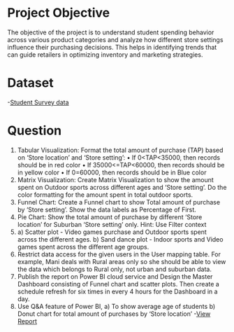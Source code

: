  # Project Objective
The objective of the project is to understand student spending behavior across various product categories and analyze how different store settings influence their purchasing decisions. This helps in identifying trends that can guide retailers in optimizing inventory and marketing strategies.

# Dataset
-<a href="https://github.com/Swetha2403/Student-Spending-Analysis-Dashboard/blob/main/Student%20Survey.xls">Student Survey data</a>

# Question
1. Tabular Visualization: Format the total amount of purchase (TAP) based on ‘Store location’ and ‘Store setting’:
    • If 0<TAP<35000, then records should be in red color
    • If 35000<=TAP<60000, then records should be in yellow color 
    • If 0=60000, then records should be in Blue color 
2. Matrix Visualization: Create Matrix Visualization to show the amount spent on Outdoor sports across different ages and ‘Store setting’. Do the color formatting for the amount spent in total outdoor sports.
3. Funnel Chart: Create a Funnel chart to show Total amount of purchase by ‘Store setting’. Show the data labels as Percentage of First.
4. Pie Chart: Show the total amount of purchase by different ‘Store location’ for Suburban ‘Store setting’ only.
   Hint: Use Filter context
5. a) Scatter plot - Video games purchase and Outdoor sports spent across the different ages.
   b) Sand dance plot - Indoor sports and Video games spent across the different age groups. 
6. Restrict data access for the given users in the User mapping table. For example, Mani deals with Rural areas only so she should be able to view the data which belongs to Rural only, not urban and suburban         data. 
7. Publish the report on Power BI cloud service and Design the Master Dashboard consisting of Funnel chart and scatter plots. Then create a schedule refresh for six times in every 4 hours for the Dashboard in a      day.
8. Use Q&A feature of Power BI,
   a) To show average age of students 
   b) Donut chart for total amount of purchases by ‘Store location’
-<a href="https://github.com/Swetha2403/Student-Spending-Analysis-Dashboard/tree/main/screeen%20shot">View Report</a>   






